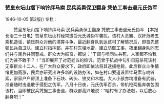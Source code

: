 ### 赞皇东坛山摆下响铃绊马索  民兵英勇保卫翻身  凭依工事击退元氏伪军

1946-10-05
第2版()
专栏：

　　赞皇东坛山摆下响铃绊马索
    民兵英勇保卫翻身
    凭依工事击退元氏伪军
    【本报长治三十日电】赞皇东坛山村经常遭受元氏城伪军袭扰，该村大恶霸、汉奸范老五乘机造谣，镇压群众对他的清算斗争。最近翻身队到达该村了解情况后，即首先整顿民兵自卫队，建立村指挥部，并在村东埋地雷，建立防御工事，夜里翻身队同志们并与民兵共同警戒。群众大为振奋，都说：“干部与咱同生共死，人家都不怕我们为甚不敢干？！”当即展开了对范老五的控诉。范曾于抗战中勾引日寇杀死该村无辜群众十二人，在广大群众要求下，政府即依法将其逮捕枪毙。此后群众斗争情绪更加高涨，民兵亦研究出许多新的设防办法，如在村口要道设置绊马索与响铃索，家家户户房顶上准备下石块、砖头、铁叉和木棍。大人小孩亦均准备有武器，准备随时击退敢于侵犯之伪军。八月十日夜，元氏伪军百余，带机枪两挺奔袭包围该村，当即被民兵凭据工事击退，群众都高兴地说：“咱村有了办法啦，以后放心翻身吧！”
